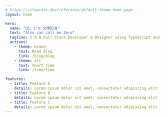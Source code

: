```yaml
---
# https://vitepress.dev/reference/default-theme-home-page
layout: home

hero:
  name: "Hi，I'm 文博知浅"
  text: "Also can call me Zero"
  tagline: I'm A Full Stack Developer & Designer using TypeScript and JavaScript
  actions:
    - theme: brand
      text: Read Blog
      link: /blog/blog
    - theme: alt
      text: Short time
      link: /time/time

features:
  - title: Feature A
    details: Lorem ipsum dolor sit amet, consectetur adipiscing elit
  - title: Feature B
    details: Lorem ipsum dolor sit amet, consectetur adipiscing elit
  - title: Feature C
    details: Lorem ipsum dolor sit amet, consectetur adipiscing elit
---
```

